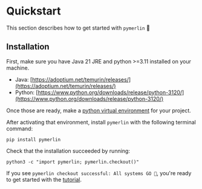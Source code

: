 # Quickstart

This section describes how to get started with `pymerlin` 🎉

## Installation

First, make sure you have Java 21 JRE and python >=3.11 installed on your machine.

- Java: [https://adoptium.net/temurin/releases/](https://adoptium.net/temurin/releases/)
- Python: [https://www.python.org/downloads/release/python-3120/](https://www.python.org/downloads/release/python-3120/)

Once those are ready, make a [python virtual environment](https://docs.python.org/3/library/venv.html) for your project.

After activating that environment, install `pymerlin` with the following terminal command:

```shell
pip install pymerlin
```

Check that the installation succeeded by running:

```shell
python3 -c "import pymerlin; pymerlin.checkout()"
```

If you see `pymerlin checkout successful: All systems GO 🚀`, you're ready to get started with the [tutorial](1_tutorials/1-gettingstarted).